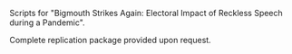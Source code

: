 Scripts for "Bigmouth Strikes Again: Electoral Impact of Reckless Speech during a Pandemic".

Complete replication package provided upon request.
